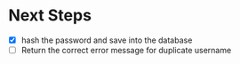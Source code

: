 # Next Steps

- [x] hash the password and save into the database 
- [ ] Return the correct error message for duplicate username
